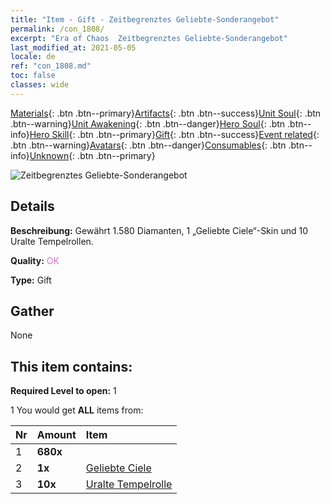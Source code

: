 ```yaml
---
title: "Item - Gift - Zeitbegrenztes Geliebte-Sonderangebot"
permalink: /con_1808/
excerpt: "Era of Chaos  Zeitbegrenztes Geliebte-Sonderangebot"
last_modified_at: 2021-05-05
locale: de
ref: "con_1808.md"
toc: false
classes: wide
---
```

 [Materials](/ItemsDE/){: .btn .btn--primary}[Artifacts](/ItemsDE/Artifacts/){: .btn .btn--success}[Unit Soul](/ItemsDE/UnitSoul/){: .btn .btn--warning}[Unit Awakening](/ItemsDE/UnitAwakening/){: .btn .btn--danger}[Hero Soul](/ItemsDE/HeroSoul/){: .btn .btn--info}[Hero Skill](/ItemsDE/HeroSkill/){: .btn .btn--primary}[Gift](/ItemsDE/Gift/){: .btn .btn--success}[Event related](/ItemsDE/Events/){: .btn .btn--warning}[Avatars](/ItemsDE/Avatars/){: .btn .btn--danger}[Consumables](/ItemsDE/Consumables/){: .btn .btn--info}[Unknown](/ItemsDE/Unknown/){: .btn .btn--primary}

 ![Zeitbegrenztes Geliebte-Sonderangebot](/images/t/i_907430.png)

## Details
 **Beschreibung:** Gewährt 1.580 Diamanten, 1 „Geliebte Ciele“-Skin und 10 Uralte Tempelrollen.

 **Quality:** <span style="color: #DA70D6">OK</span>

 **Type:** Gift

## Gather

  None

## This item contains:

 **Required Level to open:** 1

 1 You would get **ALL** items  from:

  | Nr | Amount |     Item    |
  |:---|:-------|:------------|
  | 1 |  **680x** | <i class="fas fa-gem"/> |  | 
  | 2 |  **1x** | [Geliebte Ciele](/ItemsDE/con_1061/) |  | 
  | 3 |  **10x** | [Uralte Tempelrolle](/ItemsDE/con_697/) |  | 

